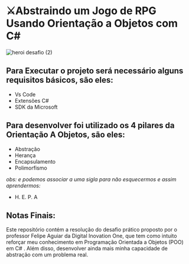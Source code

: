 # :crossed_swords:Abstraindo um Jogo de RPG Usando Orientação a Objetos com C#

![heroi desafio (2)](https://user-images.githubusercontent.com/88461178/158696345-b4cd4733-7bbb-4131-8cdb-9f03d66100d8.PNG)

## Para Executar o projeto será necessário alguns requisitos básicos, são eles:

* Vs Code
* Extensões C#
* SDK da Microsoft

## Para desenvolver foi utilizado os 4 pilares da Orientação A Objetos, são eles:

* Abstração
* Herança
* Encapsulamento
* Polimorfismo 

*obs: e podemos associar a uma sigla para não esquecermos e assim aprendermos:*

* H. E. P. A

## Notas Finais:
Este repositório contém a resolução do desafio prático proposto por o professor Felipe Aguiar da Digital Inovation One, que tem como intuito reforçar meu conhecimento em Programação Orientada a Objetos (POO) em C# . Além disso, desenvolver ainda mais minha capacidade de abstração com um problema real.
